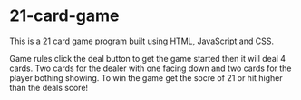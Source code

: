# 21-card-game
This is a 21 card game program built using HTML, JavaScript and CSS.

Game rules click the deal button to get the game started then it will deal 4 cards. Two cards for the dealer with one facing down and two cards for the player bothing showing. To win the game get the socre of 21 or hit higher than the deals score!
